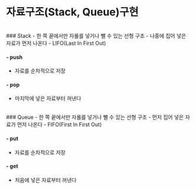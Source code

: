 # 자료구조(Stack, Queue)구현

</br>
### Stack
  - 한 쪽 끝에서만 자룔를 넣거나 뺄 수 있는 선형 구조
  - 나중에 집어 넣은 자료가 먼저 나온다
  - LIFO(Last In First Out)

#### - push
  - 자료를 순차적으로 저장

#### - pop
  - 마지막에 넣은 자료부터 꺼낸다

</br>
### Queue
  - 한 쪽 끝에서만 자룔를 넣거나 뺄 수 있는 선형 구조
  - 먼저 집어 넣은 자료가 먼저 나온다
  - FIFO(First In First Out)

#### - put
  - 자료를 순차적으로 저장

#### - get
  - 처음에 넣은 자료부터 꺼낸다